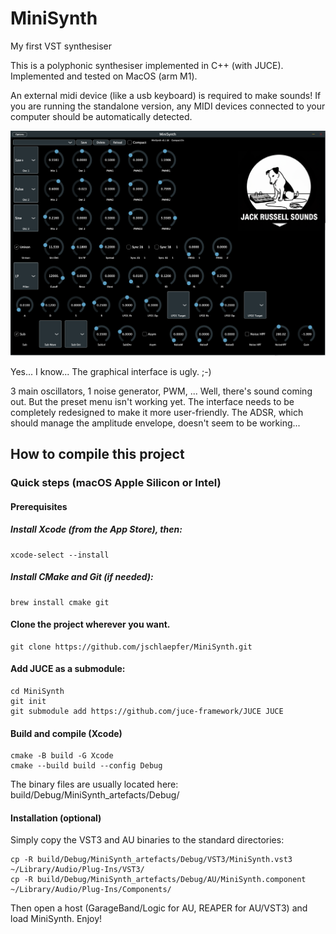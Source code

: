 # MiniSynth

My first VST synthesiser

This is a polyphonic synthesiser implemented in C++ (with JUCE).
Implemented and tested on MacOS (arm M1).

An external midi device (like a usb keyboard) is required to make sounds! 
If you are running the standalone version, any MIDI devices connected to your computer should be automatically detected.


![alt text](Resources/im/Minisynth_rev1.png)

Yes... I know... The graphical interface is ugly. ;-)

3 main oscillators, 1 noise generator, PWM, ...
Well, there's sound coming out. 
But the preset menu isn't working yet. 
The interface needs to be completely redesigned to make it more user-friendly. 
The ADSR, which should manage the amplitude envelope, doesn't seem to be working...

## How to compile this project
	
### Quick steps (macOS Apple Silicon or Intel)

#### Prerequisites
#####  Install Xcode (from the App Store), then:

	xcode-select --install

#####  Install CMake and Git (if needed):

	brew install cmake git

#### Clone the project wherever you want.
	git clone https://github.com/jschlaepfer/MiniSynth.git

#### Add JUCE as a submodule:
	cd MiniSynth
	git init
	git submodule add https://github.com/juce-framework/JUCE JUCE

#### Build and compile (Xcode)
	cmake -B build -G Xcode
	cmake --build build --config Debug

The binary files are usually located here:
	build/Debug/MiniSynth_artefacts/Debug/

#### Installation (optional)

Simply copy the VST3 and AU binaries to the standard directories:

	cp -R build/Debug/MiniSynth_artefacts/Debug/VST3/MiniSynth.vst3 ~/Library/Audio/Plug-Ins/VST3/
	cp -R build/Debug/MiniSynth_artefacts/Debug/AU/MiniSynth.component ~/Library/Audio/Plug-Ins/Components/

Then open a host (GarageBand/Logic for AU, REAPER for AU/VST3) and load MiniSynth.
Enjoy!